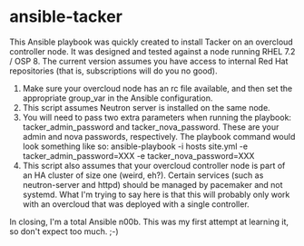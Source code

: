 # ansible-tacker

This Ansible playbook was quickly created to install Tacker on an overcloud controller node.  It was designed and tested against a node running RHEL 7.2 / OSP 8.  The current version assumes you have access to internal Red Hat repositories (that is, subscriptions will do you no good).

1. Make sure your overcloud node has an rc file available, and then set the appropriate group_var in the Ansible configuration.
2. This script assumes Neutron server is installed on the same node.
3. You will need to pass two extra parameters when running the playbook: tacker_admin_password and tacker_nova_password.  These are your admin and nova passwords, respectively.  The playbook command would look something like so:
   ansible-playbook -i hosts site.yml -e tacker_admin_password=XXX -e tacker_nova_password=XXX
4. This script also assumes that your overcloud controller node is part of an HA cluster of size one (weird, eh?).  Certain services (such as neutron-server and httpd) should be managed by pacemaker and not systemd.  What I'm trying to say here is that this will probably only work with an overcloud that was deployed with a single controller.

In closing, I'm a total Ansible n00b.  This was my first attempt at learning it, so don't expect too much. ;-)
